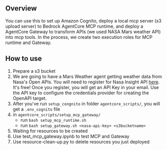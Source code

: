 ## Overview
You can use this to set up Amazon Cognito, deploy a local mcp server (s3 upload server) to Bedrock AgentCore MCP runtime, and deploy a AgentCore Gateway to transform APIs (we used NASA Mars weather API) into mcp tools.
In the process, we create two execution roles for MCP runtime and Gateway.

## How to use
1. Prepare a s3 bucket 
2. We are going to have a Mars Weather agent getting weather data from Nasa's Open APIs. You will need to register for Nasa Insight API [here](https://api.nasa.gov/). It's free! Once you register, you will get an API Key in your email. Use the API key to configure the credentials provider for creating the OpenAPI target.
3. After you've run `setup_congnito` in folder `agentcore_scripts/`, you will get a `.env_cognito` file
4. in `agentcore_scripts/setup_mcp_gateway/`   
    - run `bash setup_mcp_runtime.sh` 
    - run `bash setup_gateway.sh <nasa-api-key> <s3bucketname>`
3. Waiting for resources to be created
4. Use test_mcp_gateway.ipynb to test MCP and Gateway
5. Use resource-clean-up.py to delete resources you just deployed
